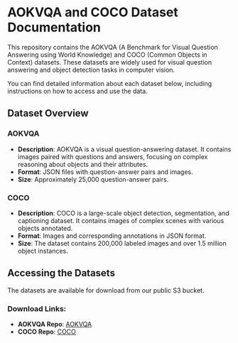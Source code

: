 # AOKVQA and COCO Dataset Documentation

This repository contains the AOKVQA (A Benchmark for Visual Question Answering using World Knowledge) and COCO (Common Objects in Context) datasets. These datasets are widely used for visual question answering and object detection tasks in computer vision.

You can find detailed information about each dataset below, including instructions on how to access and use the data.

## Dataset Overview

### AOKVQA

- **Description**: AOKVQA is a visual question-answering dataset. It contains images paired with questions and answers, focusing on complex reasoning about objects and their attributes.
- **Format**: JSON files with question-answer pairs and images.
- **Size**: Approximately 25,000 question-answer pairs.

### COCO

- **Description**: COCO is a large-scale object detection, segmentation, and captioning dataset. It contains images of complex scenes with various objects annotated.
- **Format**: Images and corresponding annotations in JSON format.
- **Size**: The dataset contains 200,000 labeled images and over 1.5 million object instances.


## Accessing the Datasets

The datasets are available for download from our public S3 bucket.

### Download Links:

- **AOKVQA Repo**: [AOKVQA](https://github.com/allenai/aokvqa)
- **COCO Repo**: [COCO](https://cocodataset.org/#home)
